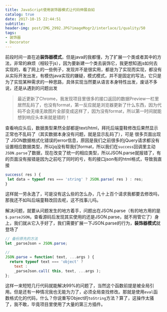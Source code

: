 ```yaml
---
title: JavaScript使用装饰器模式让代码伸展自如
catalog: true
date: 2017-10-15 22:44:51
subtitle:
header-img: post/IMG_2992.JPG?imageMogr2/interlace/1/quality/50
tags:
- 装饰器
- Decorator
---
```

前段时间一直在追**装饰器模式**，但是java的我都懂，为了扩展一个类或者其中的方法，非常的麻烦（相较于js），因为要新建一个类去装饰它，我更想知道js如何去实现的，看了网上的一些例子，发现并不是很实用，都是为了实现而实现，都没有从实际开发出发，有模仿java实现的嫌疑，模式模式，并不是固定的写法，它只是为了实现某种需求的一种思路，具体实现当然要从语言本身特性出发，废话不多说，还是从遇到的问题出发

> 最近更新了Chrome，我发现项目里很多的接口返回的数据Preview一栏里居然乱码了，也没有format，第一反应就是浏览器更新了什么东西，因为代码不会无缘无故图片全部变成这样了，因为没有format，所以第一时间就能想到响应头本来就是错的！

查看响应头后，数据类型果然全部都是text/html，拜托后端童鞋修改后果然显示正常也不乱码了（其实数据本身没有问题，就是显示乱码了），可是 很多页面出现了 JSON数据格式化错误的error信息，原因是我们之前很多的jQuery请求都没有设置相应数据类型，所以jq没有帮我们format，所以我们在`success`回调里主动`JSON.parse`了数据，现在改变了统一的相应类型，所以JSON.parse就报错了，有的页面没有报错是因为之前吃了同时的亏，有的接口json有的html格式，导致我直接
```js
success( res ) {
 let data = typeof res === 'string' ? JSON.parse( res ) : res;
}
```

这样就一劳永逸了，可是没有这么些的怎么办，几十上百个请求我都要去修改吗，那我还不如叫后端童鞋改回去呢，这不找事儿吗。

解决问题，就要从问题发生的地方着手，问题出在JSON.parse（有的地方用的是`$.parseJSON`，查看源码后发现其实使用的还是JSON.parse，就不用管它了）身上，我们就从它入手好了，我们需要扩展一下JSON.parse的行为，**装饰器模式**就登场了
```js
// 备份原先的方法
let _parseJson = JSON.parse;

// 
JSON.parse = function( text, ...args ) {
  return typeof text === 'object' ?
    text :
    _parseJson.call( this, text, ...args );
};
```

这样一来短短几行代码就能解决99%的问题了，当然这个函数前提是被全局引用。但是还有一种情况我也无能为力了，必须全局查找修改。那就是使用`eval`函数格式化的代码，什么？你说重写Object的`toString`方法？算了，这操作太骚了，我不敢，毕竟项目里使用了大量的第三方插件。